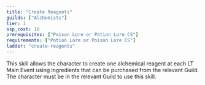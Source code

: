 ```yaml
---
title: "Create Reagents"
guilds: ["Alchemists"]
tier: 1
osp_cost: 10
prerequisites: ["Poison Lore or Potion Lore CS"]
requirements: ["Potion Lore or Poison Lore CS"]
ladder: "create-reagents"
---
```

This skill allows the character to create one alchemical reagent at each LT Main Event using ingredients that can be purchased from the relevant Guild. The character must be in the relevant Guild to use this skill.